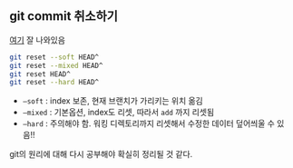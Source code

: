 ## git commit 취소하기

[여기](https://gmlwjd9405.github.io/2018/05/25/git-add-cancle.html) 잘 나와있음

```bash
git reset --soft HEAD^
git reset --mixed HEAD^
git reset HEAD^
git reset --hard HEAD^
```

* `—soft` : index 보존, 현재 브랜치가 가리키는 위치 옮김
* `—mixed` : 기본옵션, index도 리셋, 따라서 `add` 까지 리셋됨
* `—hard` : 주의해야 함. 워킹 디렉토리까지 리셋해서 수정한 데이터 덮어씌울 수 있음!!

git의 원리에 대해 다시 공부해야 확실히 정리될 것 같다.